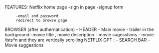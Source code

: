 FEATURES:
Netflix home page
        -sign in page
         -signup form
         
         -email and password 
         redirect to browse page 
BROWSER  (after authernatication)
    - HEADER
        - Main movie
          - trailer in the background
             -movie title , movie description
             - movie sugesstions
             - movie lists*n and they are vertically scrolling
NETFLIX GPT : 
     - SEARCH BAR
        -Movie suggestions
                 
